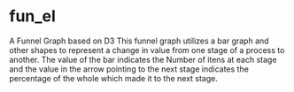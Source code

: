 # fun_el
A Funnel Graph based on D3 
This funnel graph utilizes a bar graph and other shapes to represent a change in value from one stage of a process to another.
The value of the bar indicates the Number of itens at each stage and the value in the arrow pointing to the next stage indicates the percentage of the whole which made it to the next stage.
